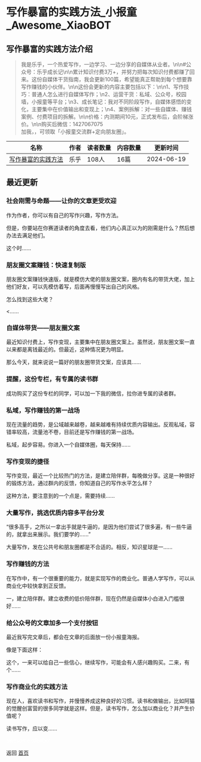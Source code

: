 # 写作暴富的实践方法_小报童_Awesome_XiaoBOT

## 写作暴富的实践方法介绍
> 我是乐乎，一个热爱写作，一边学习、一边分享的自媒体从业者。\n\n#公众号：乐乎成长记\n\n累计知识付费3万+，并努力把每次知识付费都赚了回来。这份自媒体干货指南，我会更新100篇，希望能真正帮助到每个想要靠写作赚钱的小伙伴。\n\n这份会更新的内容主要包括以下：\n\n1、写作技巧：普通人怎么进行自媒体写作；\n2、运营干货：私域、公众号，校园墙，小报童等平台；\n3、成长笔记：我对不同阶段写作，自媒体感悟的变化，主要集中在价值输出和变现上；\n4、案例拆解：对一些自媒体、赚钱案例、付费项目的拆解。\n\n价格：内测期间10元，正式发布后，会阶梯涨价。\n\n购买后微信：1427067075  
加我，，可领取「小报童交流群+定向朋友圈」。  
  


|名称|作者|读者数量|内容数量|更新时间|
|---|---|---|---|---|
|[写作暴富的实践方法](https://xiaobot.net/p/1427067075?refer=0b133df9-27dc-423b-8101-639049001c13)|乐乎|108人|16篇|2024-06-19|

## 最近更新
### 社会刚需与命题——让你的文章更受欢迎

作为作者，你可以有自己的写作兴趣，写作方法。

但是，你要站在你赛道读者的角度去看，他们内心真正以为的刚需是什么？然后想办法去满足他们。

这个时......

### 朋友圈文案赚钱：快速复制版

朋友圈文案赚钱快速版，就是模仿大佬的朋友圈文案，圈内有名的带货大佬，加上他们好友，可以先模仿着写，后面再慢慢写出自己的风格。

怎么找到这些大佬？

<......

### 自媒体带货——朋友圈文案

最近知识付费上，写作变现，主要集中在朋友圈文案上。虽然说，朋友圈文案一直以来都是离钱最近的。但最近，这种情况更为明显。

那么今天，就来说说一篇好的朋友圈带货文案，应该具......

### 提醒，这份专栏，有专属的读书群

成功购买了这份专栏的同学，可以加一下我的微信，拉你进专属的读者群。

### 私域，写作赚钱的第一战场

现在流量的趋势，是公域越来越卷，越来越难有持续优质内容输出。反观私域，容错率较高，流量池不卷，目前还是写作赚钱的第一战场。

私域，起步容易。你进入一个自媒体圈，每天保持......

### 写作变现的捷径

写作变现，最近一个比较热门的方法，是建立陪伴群，每晚做分享。这是一种很好的锻炼方法，通过群内的反馈，你知道自己的写作水平怎么样？

这种方法，要注意到的一个点是，需要持续......

### 大量写作，挑选优质内容多平台分发

“很多高手，之所以一拿出手就是牛逼的，是因为他们尝试了很多遍，有一些牛逼的，就拿出来展示。我们要学的……”

大量写作，发在公共号和朋友圈都是不合适的。相反，知识星球是一......

### 写作赚钱的方法

在写作中，有一个很重要的能力，就是实现写作的商业化。普通人学写作，可以从商业化中较快拿到正反馈。

一，建立陪伴群。建立收费的低价陪伴群，现在仍然是自媒体小白进入门槛很好......

### 给公众号的文章加多一个支付按钮

最近我写完文章后，都会在文章的后面放一份小报童海报。

像是下面这样：

这个，一来可以给自己一些信心，继续写作，可能会有人感兴趣购买。二来，有个......

### 写作商业化的实践方法

现在人，喜欢读书和写作，并慢慢养成这种良好的习惯。读书和做输出，比如阿猫的觉醒创富营的很多同学就是这样。但是，读书写作，怎么加以商业化？并产生价值呢？

读书写作，应以变......


<a href="https://github.com/Reno9527/awesome-xiaobot" style="color: white; text-decoration: none;">awesome-xiaobot</a>

返回 [首页](../README.md)
